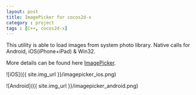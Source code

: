 ```yaml
---
layout: post
title: ImagePicker for cocos2d-x
category : project
tags : [C++, cocos2d-x]
---
```


This utility is able to load images from system photo library. Native calls for Android, iOS(iPhone+iPad) & Win32.

More details can be found here [ImagePicker](https://github.com/qiankanglai/ImagePicker).

![iOS]({{ site.img_url }}/imagepicker_ios.png)

![Android]({{ site.img_url }}/imagepicker_android.png)